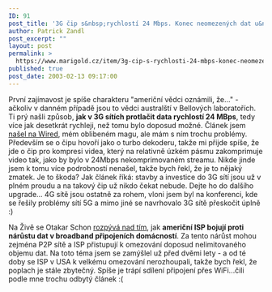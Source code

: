 ```yaml
---
ID: 91
post_title: '3G čip s&nbsp;rychlostí 24 Mbps. Konec neomezených dat u&nbsp;broadband ISP?'
author: Patrick Zandl
post_excerpt: ""
layout: post
permalink: >
  https://www.marigold.cz/item/3g-cip-s-rychlosti-24-mbps-konec-neomezenych-dat-u-broadband-isp
published: true
post_date: 2003-02-13 09:17:00
---
```

<P>První zajímavost je spíše charakteru "američní vědci oznámili, že..." - ačkoliv v danném případě jsou to vědci australští v Bellových laboratořích. Ti prý našli způsob, <STRONG>jak v 3G sítích protlačit data rychlostí 24 MBps</STRONG>, tedy více jak desetkrát rychleji, než tomu bylo doposud možné. Článek jsem <A href="http://www.wired.com/news/wireless/0,1382,57641,00.html" target=_blank>našel na Wired</A>, mém oblibeném magu, ale mám s ním trochu problémy. Především se o čipu hovoří jako o turbo dekoderu, takže mi přijde spíše, že jde o čip pro kompresi videa, který na relativně úzkém pásmu zakomprimuje video tak, jako by bylo v 24Mbps nekomprimovaném streamu. Nikde jinde jsem k tomu více podrobností nenašel, takže bych řekl, že je to nějaký zmatek. Je to škoda? Jak článek říká: stavby a investice do 3G sítí jsou už v plném proudu a na takový čip už nikdo čekat nebude. Dejte ho do dalšího upgrade... 4G sítě jsou ostatně za rohem, vloni jsem byl na konferenci, kde se řešily problémy sítí 5G a mimo jiné se navrhovalo 3G sítě přeskočit úplně :)</P>
<P>Na Živě se Otakar Schon <A href="http://www.zive.cz/h/Uzivatel/Ar.asp?ARI=109397&amp;CAI=2114" target=_blank>rozpývá nad tím</A>, jak <STRONG>američní ISP bojují proti nárůstu dat v broadband připojeních domácností</STRONG>. Za tento nárůst mohou zejména P2P sítě a ISP přistupují k omezování doposud nelimitovaného objemu dat. Na toto téma jsem se zamýšlel už před dvěmi lety - a od té doby se ISP v USA k velkému omezování nerozhoupali, takže bych řekl, že poplach je stále zbytečný. Spíše je trápí sdílení připojení přes WiFi...čili podle mne trochu odbytý článek :(</P>